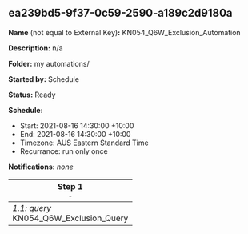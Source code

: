 ## ea239bd5-9f37-0c59-2590-a189c2d9180a

**Name** (not equal to External Key)**:** KN054_Q6W_Exclusion_Automation

**Description:** n/a

**Folder:** my automations/

**Started by:** Schedule

**Status:** Ready

**Schedule:**

* Start: 2021-08-16 14:30:00 +10:00
* End: 2021-08-16 14:30:00 +10:00
* Timezone: AUS Eastern Standard Time
* Recurrance: run only once

**Notifications:** _none_


| Step 1<br>_<small>-</small>_ |
| --- |
| _1.1: query_<br>KN054_Q6W_Exclusion_Query |
